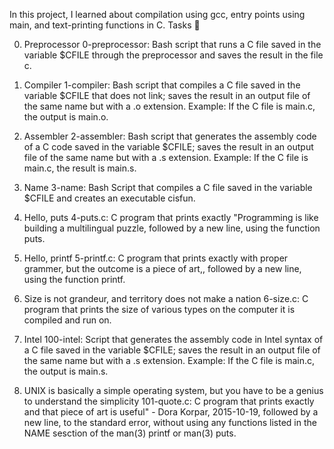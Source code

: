 In this project, I learned about compilation using gcc, entry points using main, and text-printing functions in C. Tasks 📃

0. Preprocessor
    0-preprocessor: Bash script that runs a C file saved in the variable $CFILE through the preprocessor and saves the result in the file c.

1. Compiler
    1-compiler: Bash script that compiles a C file saved in the variable $CFILE that does not link; saves the result in an output file of the same name but with a .o extension.
        Example: If the C file is main.c, the output is main.o.

2. Assembler
    2-assembler: Bash script that generates the assembly code of a C code saved in the variable $CFILE; saves the result in an output file of the same name but with a .s extension.
        Example: If the C file is main.c, the result is main.s.

3. Name
    3-name: Bash Script that compiles a C file saved in the variable $CFILE and creates an executable cisfun.

4. Hello, puts
    4-puts.c: C program that prints exactly "Programming is like building a multilingual puzzle, followed by a new line, using the function puts.

5. Hello, printf
    5-printf.c: C program that prints exactly with proper grammer, but the outcome is a piece of art,, followed by a new line, using the function printf.

6. Size is not grandeur, and territory does not make a nation
    6-size.c: C program that prints the size of various types on the computer it is compiled and run on.

7. Intel
    100-intel: Script that generates the assembly code in Intel syntax of a C file saved in the variable $CFILE; saves the result in an output file of the same name but with a .s extension.
        Example: If the C file is main.c, the output is main.s.

8. UNIX is basically a simple operating system, but you have to be a genius to understand the simplicity
    101-quote.c: C program that prints exactly and that piece of art is useful" - Dora Korpar, 2015-10-19, followed by a new line, to the standard error, without using any functions listed in the NAME sesction of the man(3) printf or man(3) puts.

